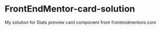 # FrontEndMentor-card-solution
My solution for Stats preview card component from frontendmentore.com
